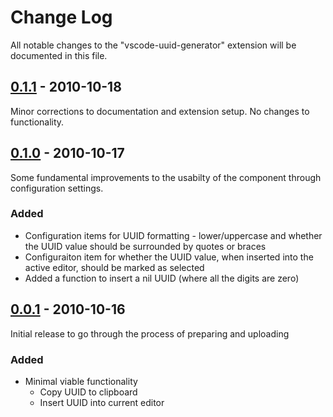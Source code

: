 # Change Log

All notable changes to the "vscode-uuid-generator" extension will be documented in this file.

## [0.1.1] - 2010-10-18
Minor corrections to documentation and extension setup. No changes to functionality.

## [0.1.0] - 2010-10-17
Some fundamental improvements to the usabilty of the component through configuration settings.
### Added
- Configuration items for UUID formatting - lower/uppercase and whether the UUID value should be surrounded by quotes or braces
- Configuraiton item for whether the UUID value, when inserted into the active editor, should be marked as selected
- Added a function to insert a nil UUID (where all the digits are zero)

## [0.0.1] - 2010-10-16
Initial release to go through the process of preparing and uploading
### Added
- Minimal viable functionality
    - Copy UUID to clipboard
    - Insert UUID into current editor

[0.1.1]: https://github.com/Motivesoft/vscode-uuid-generator/releases/tag/v0.1.1
[0.1.0]: https://github.com/Motivesoft/vscode-uuid-generator/releases/tag/v0.1.0
[0.0.1]: https://github.com/Motivesoft/vscode-uuid-generator/releases/tag/v0.0.1
